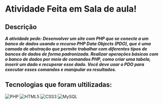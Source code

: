 # Atividade Feita em Sala de aula!

## Descrição
__*A atividade pede:
Desenvolver um site com PHP que se conecte a um banco de dados usando o recurso PHP Data Objects (PDO), que é uma camada de abstração que permite trabalhar com diferentes tipos de bancos de dados de forma padronizada.
Realizar operações básicas com o banco de dados por meio de comandos PHP, como criar uma tabela, inserir um dado e recuperar esse dado. Você deve usar o PDO para executar esses comandos e manipular os resultados.*__


## Tecnologias que foram ultilizadas:
![PHP](https://img.shields.io/badge/PHP-777BB4?style=for-the-badge&logo=php&logoColor=white)
![HTML5](https://img.shields.io/badge/HTML5-E34F26?style=for-the-badge&logo=html5&logoColor=white)
![CSS3](https://img.shields.io/badge/CSS3-1572B6?style=for-the-badge&logo=css3&logoColor=white)
![MySQL](https://img.shields.io/badge/MySQL-00000F?style=for-the-badge&logo=mysql&logoColor=white)